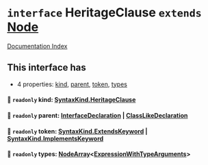 # `interface` HeritageClause `extends` [Node](../private.interface.Node/README.md)

[Documentation Index](../README.md)

## This interface has

- 4 properties:
[kind](#-readonly-kind-syntaxkindheritageclause),
[parent](#-readonly-parent-interfacedeclaration--classlikedeclaration),
[token](#-readonly-token-syntaxkindextendskeyword--syntaxkindimplementskeyword),
[types](#-readonly-types-nodearrayexpressionwithtypearguments)


#### 📄 `readonly` kind: [SyntaxKind.HeritageClause](../private.enum.SyntaxKind/README.md#heritageclause--298)



#### 📄 `readonly` parent: [InterfaceDeclaration](../private.interface.InterfaceDeclaration/README.md) | [ClassLikeDeclaration](../private.type.ClassLikeDeclaration/README.md)



#### 📄 `readonly` token: [SyntaxKind.ExtendsKeyword](../private.enum.SyntaxKind/README.md#extendskeyword--96) | [SyntaxKind.ImplementsKeyword](../private.enum.SyntaxKind/README.md#implementskeyword--119)



#### 📄 `readonly` types: [NodeArray](../private.interface.NodeArray/README.md)\<[ExpressionWithTypeArguments](../private.interface.ExpressionWithTypeArguments/README.md)>



